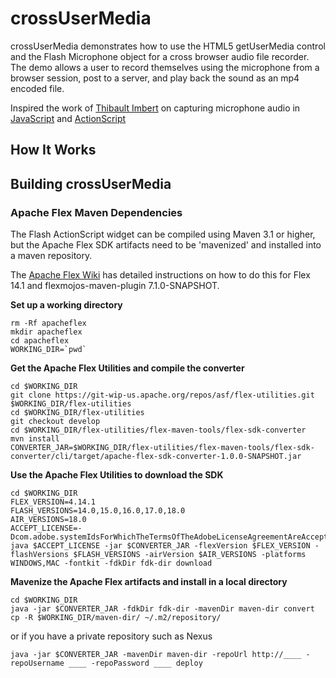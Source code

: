 # crossUserMedia #

crossUserMedia demonstrates how to use the HTML5 getUserMedia control and the Flash Microphone object for a cross browser audio file recorder.
The demo allows a user to record themselves using the microphone from a browser session, post to a server, and play back the sound as an mp4 encoded file.

Inspired the work of [Thibault Imbert](http://www.adobe.com/devnet/author_bios/thibault_imbert.html) on capturing microphone audio in [JavaScript](http://typedarray.org/from-microphone-to-wav-to-server/) and [ActionScript](http://www.bytearray.org/?p=1858)

## How It Works ##

## Building crossUserMedia ##

### Apache Flex Maven Dependencies ###

The Flash ActionScript widget can be compiled using Maven 3.1 or higher, but the Apache Flex SDK artifacts need to be 'mavenized' and installed into a maven repository.

The [Apache Flex Wiki](https://cwiki.apache.org/confluence/display/FLEX/Quick+Start+Guide%3A+Building+Apache+Flex+applications+using+Maven) has detailed instructions on how to do this for Flex 14.1 and flexmojos-maven-plugin 7.1.0-SNAPSHOT.

**Set up a working directory**
```
rm -Rf apacheflex
mkdir apacheflex
cd apacheflex
WORKING_DIR=`pwd`
```

**Get the Apache Flex Utilities and compile the converter**
```
cd $WORKING_DIR
git clone https://git-wip-us.apache.org/repos/asf/flex-utilities.git $WORKING_DIR/flex-utilities
cd $WORKING_DIR/flex-utilities
git checkout develop
cd $WORKING_DIR/flex-utilities/flex-maven-tools/flex-sdk-converter
mvn install
CONVERTER_JAR=$WORKING_DIR/flex-utilities/flex-maven-tools/flex-sdk-converter/cli/target/apache-flex-sdk-converter-1.0.0-SNAPSHOT.jar
```

**Use the Apache Flex Utilities to download the SDK**
```
cd $WORKING_DIR
FLEX_VERSION=4.14.1
FLASH_VERSIONS=14.0,15.0,16.0,17.0,18.0
AIR_VERSIONS=18.0
ACCEPT_LICENSE=-Dcom.adobe.systemIdsForWhichTheTermsOfTheAdobeLicenseAgreementAreAccepted=df3793c7
java $ACCEPT_LICENSE -jar $CONVERTER_JAR -flexVersion $FLEX_VERSION -flashVersions $FLASH_VERSIONS -airVersion $AIR_VERSIONS -platforms WINDOWS,MAC -fontkit -fdkDir fdk-dir download
```

**Mavenize the Apache Flex artifacts and install in a local directory**
```
cd $WORKING_DIR
java -jar $CONVERTER_JAR -fdkDir fdk-dir -mavenDir maven-dir convert
cp -R $WORKING_DIR/maven-dir/ ~/.m2/repository/
```
or if you have a private repository such as Nexus
```
java -jar $CONVERTER_JAR -mavenDir maven-dir -repoUrl http://____ -repoUsername ____ -repoPassword ____ deploy
```